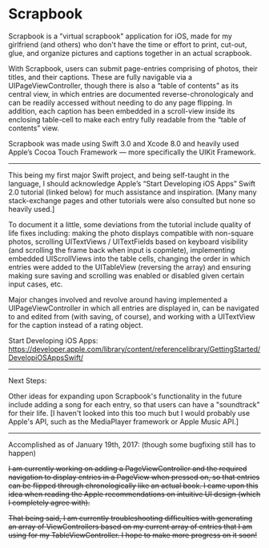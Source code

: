 # Scrapbook

Scrapbook is a "virtual scrapbook" application for iOS, made for my girlfriend (and others)
who don't have the time or effort to print, cut-out, glue, and organize pictures and captions together 
in an actual scrapbook. 

With Scrapbook, users can submit page-entries comprising of photos, their titles, 
and their captions. These are fully navigable via a UIPageViewController, though there is also a “table of contents” as its central view, in which entries are documented reverse-chronologicaly and can be readily accessed without needing to do any page flipping. In addition, each caption has been embedded in a scroll-view inside its enclosing table-cell
to make each entry fully readable from the “table of contents” view.

Scrapbook was made using Swift 3.0 and Xcode 8.0 and heavily used Apple’s Cocoa Touch Framework 
— more specifically the UIKit Framework.

-------

This being my first major Swift project, and being self-taught in the language, 
I should acknowledge Apple’s “Start Developing iOS Apps” Swift 2.0 tutorial (linked below) for much assistance 
and inspiration. [Many many stack-exchange pages and other tutorials were also consulted but none so heavily used.]

To document it a little, some deviations from the tutorial include quality of life fixes including: making the photo displays
compatible with non-square photos, scrolling UITextViews / UITextFields based on keyboard visibility (and 
scrolling the frame back when input is copmlete), implementing embedded UIScrollViews into the table cells, changing the 
order in which entries were added to the UITableView (reversing the array) and ensuring making sure saving and scrolling was enabled or disabled given certain input cases, etc. 

Major changes involved and revolve around having implemented a UIPageViewController in which all entries are displayed in, can be navigated to and edited from (with saving, of course), and working with a UITextView for the caption instead of a rating object.

Start Developing iOS Apps: https://developer.apple.com/library/content/referencelibrary/GettingStarted/DevelopiOSAppsSwift/

-------
Next Steps:

Other ideas for expanding upon Scrapbook's functionality in the future include adding a song for each entry, so
that users can have a "soundtrack" for their life. [I haven't looked into this too much but I would probably use Apple's API,
such as the MediaPlayer framework or Apple Music API.]


---------
Accomplished as of January 19th, 2017: 
(though some bugfixing still has to happen)

~~I am currently working on adding a PageViewController and the required navigation to display entries in 
a PageView when pressed on, so that entries can be flipped through chronologically like an actual book. I came upon 
this idea when reading the Apple recommendations on intuitive UI design (which I completely agree with).~~

~~That being said, I am currently troubleshooting difficulties with generating an array of ViewControllers based on my current array of entries that I am using for my TableViewController. I hope to make more progress on it soon!~~
